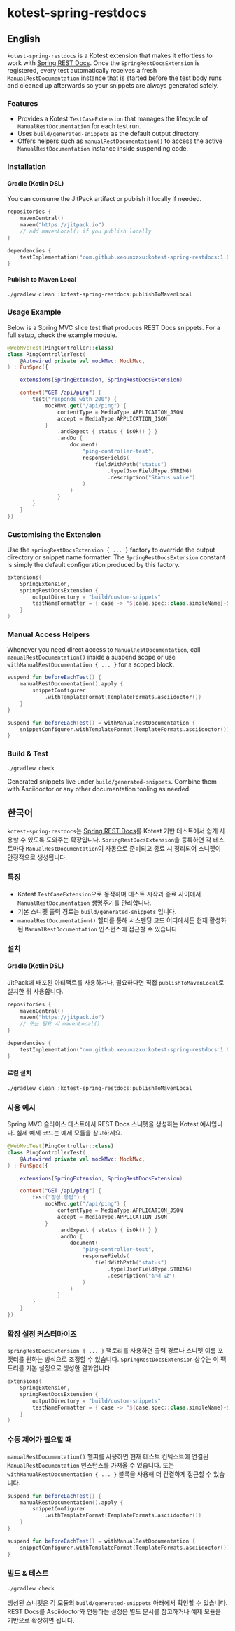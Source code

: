 # kotest-spring-restdocs

## English

`kotest-spring-restdocs` is a Kotest extension that makes it effortless to work with [Spring REST Docs](https://docs.spring.io/spring-restdocs/docs/current/reference/htmlsingle/). Once the `SpringRestDocsExtension` is registered, every test automatically receives a fresh `ManualRestDocumentation` instance that is started before the test body runs and cleaned up afterwards so your snippets are always generated safely.

### Features
- Provides a Kotest `TestCaseExtension` that manages the lifecycle of `ManualRestDocumentation` for each test run.
- Uses `build/generated-snippets` as the default output directory.
- Offers helpers such as `manualRestDocumentation()` to access the active `ManualRestDocumentation` instance inside suspending code.

### Installation
#### Gradle (Kotlin DSL)
You can consume the JitPack artifact or publish it locally if needed.

```kotlin
repositories {
    mavenCentral()
    maven("https://jitpack.io")
    // add mavenLocal() if you publish locally
}

dependencies {
    testImplementation("com.github.xeounxzxu:kotest-spring-restdocs:1.0.0")
}
```

#### Publish to Maven Local

```bash
./gradlew clean :kotest-spring-restdocs:publishToMavenLocal
```

### Usage Example
Below is a Spring MVC slice test that produces REST Docs snippets. For a full setup, check the example module.

```kotlin
@WebMvcTest(PingController::class)
class PingControllerTest(
    @Autowired private val mockMvc: MockMvc,
) : FunSpec({

    extensions(SpringExtension, SpringRestDocsExtension)

    context("GET /api/ping") {
        test("responds with 200") {
            mockMvc.get("/api/ping") {
                contentType = MediaType.APPLICATION_JSON
                accept = MediaType.APPLICATION_JSON
            }
                .andExpect { status { isOk() } }
                .andDo {
                    document(
                        "ping-controller-test",
                        responseFields(
                            fieldWithPath("status")
                                .type(JsonFieldType.STRING)
                                .description("Status value")
                        )
                    )
                }
        }
    }
})
```

### Customising the Extension
Use the `springRestDocsExtension { ... }` factory to override the output directory or snippet name formatter. The `SpringRestDocsExtension` constant is simply the default configuration produced by this factory.

```kotlin
extensions(
    SpringExtension,
    springRestDocsExtension {
        outputDirectory = "build/custom-snippets"
        testNameFormatter = { case -> "${case.spec::class.simpleName}-${case.name.testName}" }
    }
)
```

### Manual Access Helpers
Whenever you need direct access to `ManualRestDocumentation`, call `manualRestDocumentation()` inside a suspend scope
or use `withManualRestDocumentation { ... }` for a scoped block.

```kotlin
suspend fun beforeEachTest() {
    manualRestDocumentation().apply {
        snippetConfigurer
            .withTemplateFormat(TemplateFormats.asciidoctor())
    }
}

suspend fun beforeEachTest() = withManualRestDocumentation {
    snippetConfigurer.withTemplateFormat(TemplateFormats.asciidoctor())
}
```

### Build & Test

```bash
./gradlew check
```

Generated snippets live under `build/generated-snippets`. Combine them with Asciidoctor or any other documentation tooling as needed.

## 한국어

`kotest-spring-restdocs`는 [Spring REST Docs](https://docs.spring.io/spring-restdocs/docs/current/reference/htmlsingle/)를 Kotest 기반 테스트에서 쉽게 사용할 수 있도록 도와주는 확장입니다. `SpringRestDocsExtension`을 등록하면 각 테스트마다 `ManualRestDocumentation`이 자동으로 준비되고 종료 시 정리되어 스니펫이 안정적으로 생성됩니다.

### 특징
- Kotest `TestCaseExtension`으로 동작하며 테스트 시작과 종료 사이에서 `ManualRestDocumentation` 생명주기를 관리합니다.
- 기본 스니펫 출력 경로는 `build/generated-snippets` 입니다.
- `manualRestDocumentation()` 헬퍼를 통해 서스펜딩 코드 어디에서든 현재 활성화된 `ManualRestDocumentation` 인스턴스에 접근할 수 있습니다.

### 설치
#### Gradle (Kotlin DSL)
JitPack에 배포된 아티팩트를 사용하거나, 필요하다면 직접 `publishToMavenLocal`로 설치한 뒤 사용합니다.

```kotlin
repositories {
    mavenCentral()
    maven("https://jitpack.io")
    // 또는 필요 시 mavenLocal()
}

dependencies {
    testImplementation("com.github.xeounxzxu:kotest-spring-restdocs:1.0.0")
}
```

#### 로컬 설치

```bash
./gradlew clean :kotest-spring-restdocs:publishToMavenLocal
```

### 사용 예시
Spring MVC 슬라이스 테스트에서 REST Docs 스니펫을 생성하는 Kotest 예시입니다. 실제 예제 코드는 예제 모듈을 참고하세요.

```kotlin
@WebMvcTest(PingController::class)
class PingControllerTest(
    @Autowired private val mockMvc: MockMvc,
) : FunSpec({

    extensions(SpringExtension, SpringRestDocsExtension)

    context("GET /api/ping") {
        test("정상 응답") {
            mockMvc.get("/api/ping") {
                contentType = MediaType.APPLICATION_JSON
                accept = MediaType.APPLICATION_JSON
            }
                .andExpect { status { isOk() } }
                .andDo {
                    document(
                        "ping-controller-test",
                        responseFields(
                            fieldWithPath("status")
                                .type(JsonFieldType.STRING)
                                .description("상태 값")
                        )
                    )
                }
        }
    }
})
```

### 확장 설정 커스터마이즈
`springRestDocsExtension { ... }` 팩토리를 사용하면 출력 경로나 스니펫 이름 포맷터를 원하는 방식으로 조정할 수 있습니다. `SpringRestDocsExtension` 상수는 이 팩토리를 기본 설정으로 생성한 결과입니다.

```kotlin
extensions(
    SpringExtension,
    springRestDocsExtension {
        outputDirectory = "build/custom-snippets"
        testNameFormatter = { case -> "${case.spec::class.simpleName}-${case.name.testName}" }
    }
)
```

### 수동 제어가 필요할 때
`manualRestDocumentation()` 헬퍼를 사용하면 현재 테스트 컨텍스트에 연결된 `ManualRestDocumentation` 인스턴스를 가져올 수 있습니다. 또는 `withManualRestDocumentation { ... }` 블록을 사용해 더 간결하게 접근할 수 있습니다.

```kotlin
suspend fun beforeEachTest() {
    manualRestDocumentation().apply {
        snippetConfigurer
            .withTemplateFormat(TemplateFormats.asciidoctor())
    }
}

suspend fun beforeEachTest() = withManualRestDocumentation {
    snippetConfigurer.withTemplateFormat(TemplateFormats.asciidoctor())
}
```

### 빌드 & 테스트

```bash
./gradlew check
```

생성된 스니펫은 각 모듈의 `build/generated-snippets` 아래에서 확인할 수 있습니다. REST Docs를 Asciidoctor와 연동하는 설정은 별도 문서를 참고하거나 예제 모듈을 기반으로 확장하면 됩니다.

